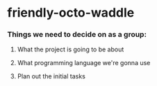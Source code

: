 # friendly-octo-waddle

### Things we need to decide on as a group:

1. What the project is going to be about

2. What programming language we're gonna use

3. Plan out the initial tasks